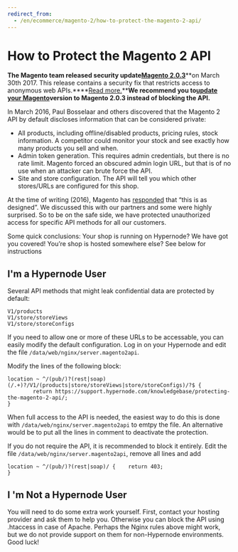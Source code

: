 ```yaml
---
redirect_from:
  - /en/ecommerce/magento-2/how-to-protect-the-magento-2-api/
---
```


<!-- source: https://support.hypernode.com/en/ecommerce/magento-2/how-to-protect-the-magento-2-api/ -->

# How to Protect the Magento 2 API

**The Magento team released security update**[**Magento 2.0.3**](https://magento.com/security/patches/magento-203-security-update)\*\*on March 30th 2017. This release contains a security fix that restricts access to anonymous web APIs.\*\*\*\*[Read more.](https://magento.com/security/best-practices/restricting-access-anonymous-web-apis)\*\***We recommend you to**[**update your Magento**](https://support.hypernode.com/en/ecommerce/magento-2/how-to-update-magento-2)**version to Magento 2.0.3 instead of blocking the API.**

In March 2016, Paul Bosselaar and others discovered that the Magento 2 API by default discloses information that can be considered private:

- All products, including offline/disabled products, pricing rules, stock information. A competitor could monitor your stock and see exactly how many products you sell and when.
- Admin token generation. This requires admin credentials, but there is no rate limit. Magento forced an obscured admin login URL, but that is of no use when an attacker can brute force the API.
- Site and store configuration. The API will tell you which other stores/URLs are configured for this shop.

At the time of writing (2016), Magento has [responded](https://github.com/magento/magento2/issues/3719) that “this is as designed”. We discussed this with our partners and some were highly surprised. So to be on the safe side, we have protected unauthorized access for specific API methods for all our customers.

Some quick conclusions:
Your shop is running on Hypernode? We have got you covered!
You’re shop is hosted somewhere else? See below for instructions

## I'm a Hypernode User

Several API methods that might leak confidential data are protected by default:

```
V1/products
V1/store/storeViews
V1/store/storeConfigs
```

If you need to allow one or more of these URLs to be accessable, you can easily modify the default configuration. Log in on your Hypernode and edit the file `/data/web/nginx/server.magento2api`.

Modify the lines of the following block:

```
location ~ ^/(pub/)?(rest|soap)(/.+)?/V1/(products|store/storeViews|store/storeConfigs)/?$ {
        return https://support.hypernode.com/knowledgebase/protecting-the-magento-2-api/;
}
```

When full access to the API is needed, the easiest way to do this is done with `/data/web/nginx/server.magento2api` to emtpy the file. An alternative would be to put all the lines in comment to deactivate the protection.

If you do not require the API, it is recommended to block it entirely. Edit the file `/data/web/nginx/server.magento2api`, remove all lines and add

```
location ~ ^/(pub/)?(rest|soap)/ {    return 403;
}
```

## I 'm Not a Hypernode User

You will need to do some extra work yourself. First, contact your hosting provider and ask them to help you. Otherwise you can block the API using .htaccess in case of Apache. Perhaps the Nginx rules above might work, but we do not provide support on them for non-Hypernode environments. Good luck!
